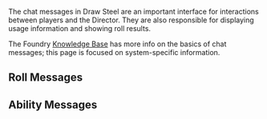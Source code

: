 The chat messages in Draw Steel are an important interface for interactions between players and the Director. They are also responsible for displaying usage information and showing roll results.

The Foundry [Knowledge Base](https://foundryvtt.com/article/chat/) has more info on the basics of chat messages; this page is focused on system-specific information.

## Roll Messages

## Ability Messages

